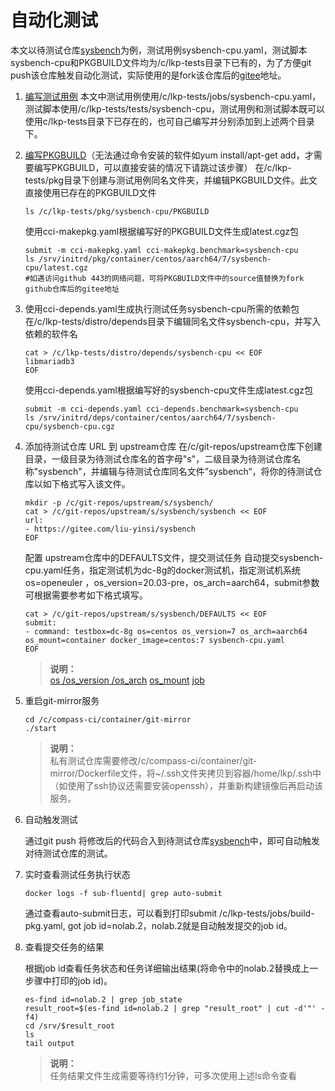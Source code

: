 # 自动化测试
本文以待测试仓库[sysbench](https://github.com/akopytov/sysbench)为例，测试用例sysbench-cpu.yaml，测试脚本sysbench-cpu和PKGBUILD文件均为/c/lkp-tests目录下已有的，为了方便git push该仓库触发自动化测试，实际使用的是fork该仓库后的[gitee](https://gitee.com/liu-yinsi/sysbench)地址。

1. [编写测试用例](https://gitee.com/wu_fengguang/lkp-tests/blob/master/doc/add-testcase.md)
	本文中测试用例使用/c/lkp-tests/jobs/sysbench-cpu.yaml，测试脚本使用/c/lkp-tests/tests/sysbench-cpu，测试用例和测试脚本既可以使用c/lkp-tests目录下已存在的，也可自己编写并分别添加到上述两个目录下。

2. [编写PKGBUILD](https://gitee.com/wu_fengguang/compass-ci/blob/master/doc/features/PKGBUILD/write-PKGBUILD.zh.md)（无法通过命令安装的软件如yum install/apt-get add，才需要编写PKGBUILD，可以直接安装的情况下请跳过该步骤）
	在/c/lkp-tests/pkg目录下创建与测试用例同名文件夹，并编辑PKGBUILD文件。此文直接使用已存在的PKGBUILD文件
   	```
   	ls /c/lkp-tests/pkg/sysbench-cpu/PKGBUILD
	```
   	使用cci-makepkg.yaml根据编写好的PKGBUILD文件生成latest.cgz包
   	```
   	submit -m cci-makepkg.yaml cci-makepkg.benchmark=sysbench-cpu
   	ls /srv/initrd/pkg/container/centos/aarch64/7/sysbench-cpu/latest.cgz
   	#如遇访问github 443的网络问题，可将PKGBUILD文件中的source值替换为fork github仓库后的gitee地址
   	```

3. 使用cci-depends.yaml生成执行测试任务sysbench-cpu所需的依赖包
	在/c/lkp-tests/distro/depends目录下编辑同名文件sysbench-cpu，并写入依赖的软件名

   	```
   	cat > /c/lkp-tests/distro/depends/sysbench-cpu << EOF
   	libmariadb3
   	EOF
   	```
   	使用cci-depends.yaml根据编写好的sysbench-cpu文件生成latest.cgz包
   	```
  	submit -m cci-depends.yaml cci-depends.benchmark=sysbench-cpu
   	ls /srv/initrd/deps/container/centos/aarch64/7/sysbench-cpu/sysbench-cpu.cgz
   	```

4. 添加待测试仓库 URL 到 upstream仓库
	在/c/git-repos/upstream仓库下创建目录，一级目录为待测试仓库名的首字母"s"，二级目录为待测试仓库名称"sysbench"，并编辑与待测试仓库同名文件”sysbench“，将你的待测试仓库以如下格式写入该文件。
   	```
   	mkdir -p /c/git-repos/upstream/s/sysbench/
   	cat > /c/git-repos/upstream/s/sysbench/sysbench << EOF
   	url:
   	- https://gitee.com/liu-yinsi/sysbench
   	EOF
   	```

	配置 upstream仓库中的DEFAULTS文件，提交测试任务
	自动提交sysbench-cpu.yaml任务，指定测试机为dc-8g的docker测试机，指定测试机系统os=openeuler ，os_version=20.03-pre，os_arch=aarch64，submit参数可根据需要参考如下格式填写。

	```
   	cat > /c/git-repos/upstream/s/sysbench/DEFAULTS << EOF
   	submit:
   	- command: testbox=dc-8g os=centos os_version=7 os_arch=aarch64 os_mount=container docker_image=centos:7 sysbench-cpu.yaml
   	EOF
   	```

	> **说明：**      
	> [os /os_version /os_arch](https://gitee.com/wu_fengguang/compass-ci/blob/master/doc/job/fields/os-os_verison-os_arch.md) [os_mount](https://gitee.com/wu_fengguang/compass-ci/blob/master/doc/job/fields/os_mount.md)
	> [job](https://gitee.com/wu_fengguang/compass-ci/tree/master/doc/job)
	
5. 重启git-mirror服务
	```
	cd /c/compass-ci/container/git-mirror
	./start
	```
	
	> **说明：**    
	> 私有测试仓库需要修改/c/compass-ci/container/git-mirror/Dockerfile文件，将~/.ssh文件夹拷贝到容器/home/lkp/.ssh中（如使用了ssh协议还需要安装openssh），并重新构建镜像后再启动该服务。
	
6. 自动触发测试
	
	通过git push 将修改后的代码合入到待测试仓库[sysbench](https://gitee.com/liu-yinsi/sysbench)中，即可自动触发对待测试仓库的测试。
	
7. 实时查看测试任务执行状态
	
	```
	docker logs -f sub-fluentd| grep auto-submit
	```
	
	通过查看auto-submit日志，可以看到打印submit /c/lkp-tests/jobs/build-pkg.yaml, got job id=nolab.2，nolab.2就是自动触发提交的job id。
	
8. 查看提交任务的结果
	
	根据job id查看任务状态和任务详细输出结果(将命令中的nolab.2替换成上一步骤中打印的job id)。
	
	```
	es-find id=nolab.2 | grep job_state
	result_root=$(es-find id=nolab.2 | grep "result_root" | cut -d'"' -f4)
	cd /srv/$result_root
	ls
	tail output
	```
	
	> **说明：**    
	> 任务结果文件生成需要等待约1分钟，可多次使用上述ls命令查看
